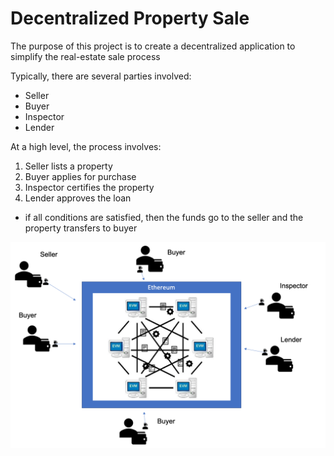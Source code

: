 # Decentralized Property Sale #

The purpose of this project is to create a decentralized application to simplify the real-estate sale process

Typically, there are several parties involved: 
* Seller
* Buyer
* Inspector
* Lender

At a high level, the process involves: 
1. Seller lists a property
2. Buyer applies for purchase
3. Inspector certifies the property
4. Lender approves the loan
  * if all conditions are satisfied, then the funds go to the seller and the property transfers to buyer

![Decentralized Property Sale](/images/decentralized_property_sale.png)

